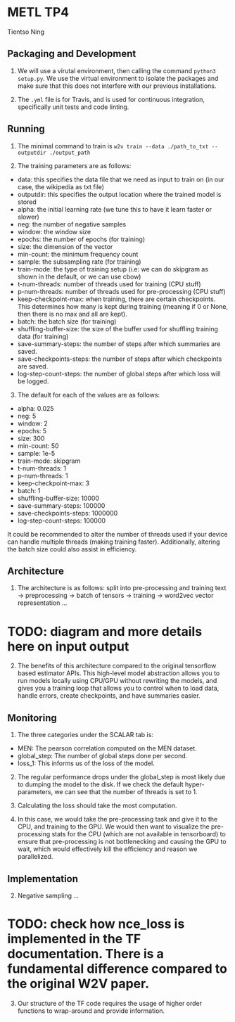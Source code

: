 # METL TP4
Tientso Ning

## Packaging and Development
1. We will use a virutal environment, then calling the command `python3 setup.py`. We use the virtual environment to isolate the packages and make sure that this does not interfere with our previous installations.

2. The `.yml` file is for Travis, and is used for continuous integration, specifically unit tests and code linting.

## Running
1. The minimal command to train is `w2v train --data ./path_to_txt --outputdir ./output_path`

2. The training parameters are as follows:
  * data: this specifies the data file that we need as input to train on (in our
  case, the wikipedia as txt file)
  * outputdir: this specifies the output location where the trained model is
  stored
  * alpha: the initial learning rate (we tune this to have it learn faster or
  slower)
  * neg: the number of negative samples
  * window: the window size
  * epochs: the number of epochs (for training)
  * size: the dimension of the vector
  * min-count: the minimum frequency count
  * sample: the subsampling rate (for training)
  * train-mode: the type of training setup (i.e: we can do skipgram as shown in the default, or we can use cbow)
  * t-num-threads: number of threads used for training (CPU stuff)
  * p-num-threads: number of threads used for pre-processing (CPU stuff)
  * keep-checkpoint-max: when training, there are certain checkpoints. This determines how many is kept during training (meaning if 0 or None, then there is no max and all are kept).
  * batch: the batch size (for training)
  * shuffling-buffer-size: the size of the buffer used for shuffling training data (for training)
  * save-summary-steps: the number of steps after which summaries are saved.
  * save-checkpoints-steps: the number of steps after which checkpoints are saved.
  * log-step-count-steps: the number of global steps after which loss will be logged.

3. The default for each of the values are as follows:
  * alpha: 0.025
  * neg: 5
  * window: 2
  * epochs: 5
  * size: 300
  * min-count: 50
  * sample: 1e-5
  * train-mode: skipgram
  * t-num-threads: 1
  * p-num-threads: 1
  * keep-checkpoint-max: 3
  * batch: 1
  * shuffling-buffer-size: 10000
  * save-summary-steps: 100000
  * save-checkpoints-steps: 1000000
  * log-step-count-steps: 100000

It could be recommended to alter the number of threads used if your device can handle multiple threads (making training faster). Additionally, altering the batch size could also assist in efficiency.


## Architecture
1. The architecture is as follows:
split into pre-processing and training
text -> preprocessing -> batch of tensors -> training -> word2vec vector representation ...

# TODO: diagram and more details here on input output

2. The benefits of this architecture compared to the original tensorflow based estimator APIs. This high-level model abstraction allows you to run models locally using CPU/GPU without rewriting the models, and gives you a training loop that allows you to control when to load data, handle errors, create checkpoints, and have summaries easier.

## Monitoring
1. The three categories under the SCALAR tab is:
* MEN: The pearson correlation computed on the MEN dataset.
* global_step: The number of global steps done per second.
* loss_1: This informs us of the loss of the model.

2. The regular performance drops under the global_step is most likely due to dumping the model to the disk. If we check the default hyper-parameters, we can see that the number of threads is set to 1.

3. Calculating the loss should take the most computation.

4. In this case, we would take the pre-processing task and give it to the CPU, and training to the GPU. We would then want to visualize the pre-processing stats for the CPU (which are not available in tensorboard) to ensure that pre-processing is not bottlenecking and causing the GPU to wait, which would effectively kill the efficiency and reason we parallelized.

## Implementation
2. Negative sampling ...

# TODO: check how nce_loss is implemented in the TF documentation. There is a fundamental difference compared to the original W2V paper.

3. Our structure of the TF code requires the usage of higher order functions to wrap-around and provide information.
